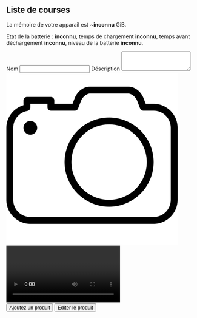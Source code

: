 <html lang="fr">

<head>
    <meta charset="UTF-8">
    <meta http-equiv="X-UA-Compatible" content="IE=edge">
    <meta name="viewport" content="width=device-width, initial-scale=1.0">
    <link href="https://cdn.jsdelivr.net/npm/bootstrap@5.0.0-beta3/dist/css/bootstrap.min.css" rel="stylesheet"
        integrity="sha384-eOJMYsd53ii+scO/bJGFsiCZc+5NDVN2yr8+0RDqr0Ql0h+rP48ckxlpbzKgwra6" crossorigin="anonymous">
    <link rel="stylesheet" href="css/style.css">
    <script src="https://code.jquery.com/jquery-3.6.0.js"></script>
    <script src="dynamique.js"></script>
    <title>Courses</title>
</head>

<body>
    <nav>
        <h1 id="title">Liste de courses</h1>
        <p>La mémoire de votre apparail est ~<b id="result">inconnu</b> GiB.</p>
    </nav>
    <p id="batterie">Etat de la batterie : <b id="charging">inconnu</b>, temps de chargement <b id="chargingTime">inconnu</b>, temps avant déchargement <b id="dischargingTime">inconnu</b>, niveau de la batterie <b id="level">inconnu</b>.</p>
    <ul id="listeDesCourses" class="m-4"></ul>
    <form method="POST">
        <div class="grid-container">
            <div class="GformText">
                <div class="form-group mx-5">
                    <label for="Nom">Nom</label>
                    <input type="text" id="Nom" class="form-control" required>
                    <label for="Desc">Déscription</label>
                    <textarea id="Desc" class="form-control" rows="3"></textarea>
                </div>
            </div>
            <div class="GformP flexJ">
                <img id="getStream" src="image/camera--v1.png">
                <div class="flexJ">
                    <video id="takePhoto" class="border d-none" autoplay></video>
                </div>
            </div>
        </div>
        <div class="flexJ">
            <input type="submit" id="btnNvProduit" class="btn btn-primary" value="Ajoutez un produit">
            <input type="submit" id="btnEditProduit" class="d-none" data-nbProduit="" value="Editer le produit">
        </div>
    </form>
</body>
</html>